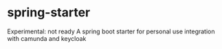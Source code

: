 # spring-starter
Experimental: not ready A spring boot starter for personal use integration with camunda and keycloak
